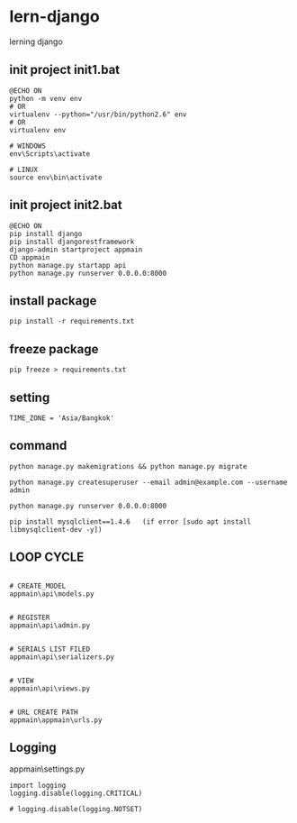 # lern-django
lerning django

## init project init1.bat

````
@ECHO ON 
python -m venv env
# OR
virtualenv --python="/usr/bin/python2.6" env
# OR
virtualenv env

# WINDOWS
env\Scripts\activate

# LINUX
source env\bin\activate
````

## init project init2.bat

````
@ECHO ON
pip install django
pip install djangorestframework
django-admin startproject appmain
CD appmain
python manage.py startapp api
python manage.py runserver 0.0.0.0:8000

````

## install package
````
pip install -r requirements.txt
````

## freeze package
````
pip freeze > requirements.txt
````

## setting 
````
TIME_ZONE = 'Asia/Bangkok'
````


## command 
````
python manage.py makemigrations && python manage.py migrate

python manage.py createsuperuser --email admin@example.com --username admin

python manage.py runserver 0.0.0.0:8000

pip install mysqlclient==1.4.6   (if error [sudo apt install libmysqlclient-dev -y])
````


## LOOP CYCLE

````

# CREATE_MODEL
appmain\api\models.py


# REGISTER 
appmain\api\admin.py


# SERIALS LIST FILED
appmain\api\serializers.py


# VIEW
appmain\api\views.py


# URL CREATE PATH 
appmain\appmain\urls.py
````


## Logging

appmain\settings.py

````
import logging
logging.disable(logging.CRITICAL)

# logging.disable(logging.NOTSET)
````
